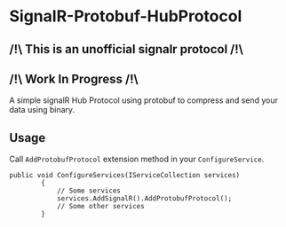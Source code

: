 # SignalR-Protobuf-HubProtocol

## /!\ This is an unofficial signalr protocol /!\
## /!\ Work In Progress /!\

A simple signalR Hub Protocol using protobuf to compress and send your data using binary.


## Usage

Call `AddProtobufProtocol` extension method in your `ConfigureService`.

```
public void ConfigureServices(IServiceCollection services)
        {
            // Some services
            services.AddSignalR().AddProtobufProtocol();
            // Some other services
        }
```
